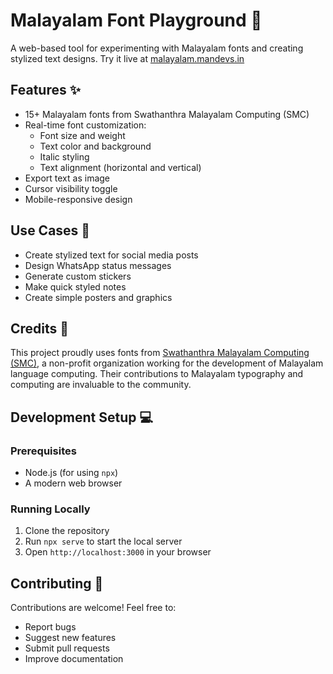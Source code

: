 # Malayalam Font Playground 🎨

A web-based tool for experimenting with Malayalam fonts and creating stylized text designs. Try it live at [malayalam.mandevs.in](https://malayalam.mandevs.in)

## Features ✨

- 15+ Malayalam fonts from Swathanthra Malayalam Computing (SMC)
- Real-time font customization:
  - Font size and weight
  - Text color and background
  - Italic styling
  - Text alignment (horizontal and vertical)
- Export text as image
- Cursor visibility toggle
- Mobile-responsive design

## Use Cases 🎯

- Create stylized text for social media posts
- Design WhatsApp status messages
- Generate custom stickers
- Make quick styled notes
- Create simple posters and graphics

## Credits 🙏

This project proudly uses fonts from [Swathanthra Malayalam Computing (SMC)](https://smc.org.in), a non-profit organization working for the development of Malayalam language computing. Their contributions to Malayalam typography and computing are invaluable to the community.

## Development Setup 💻

### Prerequisites
- Node.js (for using `npx`)
- A modern web browser

### Running Locally
1. Clone the repository
2. Run `npx serve` to start the local server
3. Open `http://localhost:3000` in your browser

## Contributing 🤝

Contributions are welcome! Feel free to:
- Report bugs
- Suggest new features
- Submit pull requests
- Improve documentation




